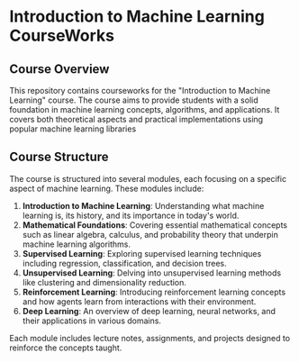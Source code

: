 # Introduction to Machine Learning CourseWorks

## Course Overview

This repository contains courseworks for the "Introduction to Machine Learning" course. The course aims to provide students with a solid foundation in machine learning concepts, algorithms, and applications. It covers both theoretical aspects and practical implementations using popular machine learning libraries

## Course Structure

The course is structured into several modules, each focusing on a specific aspect of machine learning. These modules include:

1. **Introduction to Machine Learning**: Understanding what machine learning is, its history, and its importance in today's world.
2. **Mathematical Foundations**: Covering essential mathematical concepts such as linear algebra, calculus, and probability theory that underpin machine learning algorithms.
3. **Supervised Learning**: Exploring supervised learning techniques including regression, classification, and decision trees.
4. **Unsupervised Learning**: Delving into unsupervised learning methods like clustering and dimensionality reduction.
5. **Reinforcement Learning**: Introducing reinforcement learning concepts and how agents learn from interactions with their environment.
6. **Deep Learning**: An overview of deep learning, neural networks, and their applications in various domains.

Each module includes lecture notes, assignments, and projects designed to reinforce the concepts taught.